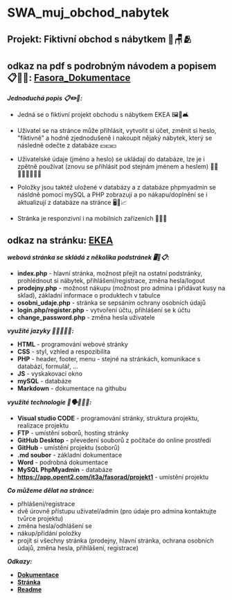 # SWA_muj_obchod_nabytek
## Projekt: Fiktivní obchod s nábytkem 🏪🪑🫂
## odkaz na pdf s podrobným návodem a popisem 📋🍿🤓: [Fasora_Dokumentace](https://1url.cz/s15bC)

***Jednoduchá popis 📋✏️🥰:***

- Jedná se o fiktivní projekt obchodu s nábytkem EKEA 🖼️🛒🛋️

- Uživatel se na stránce může přihlásit, vytvořit si účet, změnit si heslo, "fiktivně" a hodně zjednodušeně i nakoupit nějaký nábytek, který se následně odečte z databáze 💵💵💵

- Uživatelské údaje (jméno a heslo) se ukládají do databáze, lze je i zpětně používat (znovu se přihlásit pod stejnám jménem a heslem) 👨‍🦰👨🏿‍🦲👩🏻‍🦰

- Položky jsou taktéž uložené v databázy a z databáze phpmyadmin se násldně pomocí mySQL a PHP zobrazují a po nákapu/doplnění se i aktualizují z databáze na stránce 🖥️💾📈

- Stránka je responzivní i na mobilních zařízeních 📲📲📲

## odkaz na stránku: [EKEA](https://app.opent2.com/it3a/fasorad/projekt1/index.php)
***webová stránka se skládá z několika podstránek 🖥️📂📋:***

 - **index.php** - hlavní stránka, možnost přejít na ostatní podstránky, prohlédnout si nábytek, přihlášení/registrace, změna hesla/logout
 - **prodejny.php** - možnost nákupu (možnost pro admina i přidávat kusy na sklad), základní informace o produktech v tabulce
 - **osobni_udaje.php** - stránka se sepsáním ochrany osobních údajů
 - **login.php/register.php** - vytvoření účtu, přihlášení se k účtu
 - **change_password.php** - změna hesla uživatele

***využité jazyky 👅🧑🏻‍💻📃:***
 - **HTML** - programování webové stránky
 - **CSS** - styl, vzhled a respozibilita
 - **PHP** - header, footer, menu - stejné na stránkách, komunikace s databází, formulář, ...
 - **JS** - vyskakovací okno
 - **mySQL** - databáze
 - **Markdown** - dokumentace na githubu

***využité technologie 🚧🗣️👷🏻‍♂️:***
 - **Visual studio CODE** - programování stránky, struktura projektu, realizace projektu
 - **FTP** - umístění soborů, hosting stránky
 - **GitHub Desktop** - převedení souborů z počítače do online prostředí
 - **GitHub** - umístění projektu (soborů)
 - **.md soubor** - základní dokumentace
 - **Word** - podrobná dokumentace
 - **MySQL PhpMyadmin** - databáze
 - **https://app.opent2.com/it3a/fasorad/projekt1** - umístění projektu

***Co můžeme dělat na stránce:***
- přhlášení/registrace
- dvě úrovně přístupu uživatel/admin (pro údaje pro admina kontaktujte tvůrce projektu)
- změna hesla/odhlášení se
- nákup/přidání položky
- projít si všechny stránka (prodejny, hlavní stránka, ochrana osobních údajů, změna hesla, přihlášení, registrace)

***Odkazy:***
- **[Dokumentace](https://1url.cz/s15bC)**
- **[Stránka](https://app.opent2.com/it3a/fasorad/projekt1/index.php)**
- **[Readme](https://app.opent2.com/it3a/fasorad/projekt1/readme.md)**



